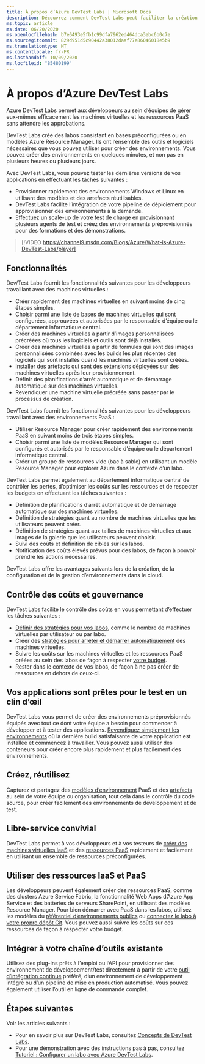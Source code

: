 ```yaml
---
title: À propos d’Azure DevTest Labs | Microsoft Docs
description: Découvrez comment DevTest Labs peut faciliter la création, la gestion et la surveillance des machines virtuelles Azure
ms.topic: article
ms.date: 06/20/2020
ms.openlocfilehash: b7e6493e5fb1c99dfa7962ed464dca3ebc6b0c7e
ms.sourcegitcommit: 829d951d5c90442a38012daaf77e86046018e5b9
ms.translationtype: HT
ms.contentlocale: fr-FR
ms.lasthandoff: 10/09/2020
ms.locfileid: "85480199"
---
```

# <a name="about-azure-devtest-labs"></a>À propos d’Azure DevTest Labs
Azure DevTest Labs permet aux développeurs au sein d’équipes de gérer eux-mêmes efficacement les machines virtuelles et les ressources PaaS sans attendre les approbations.

DevTest Labs crée des labos consistant en bases préconfigurées ou en modèles Azure Resource Manager. Ils ont l’ensemble des outils et logiciels nécessaires que vous pouvez utiliser pour créer des environnements. Vous pouvez créer des environnements en quelques minutes, et non pas en plusieurs heures ou plusieurs jours.

Avec DevTest Labs, vous pouvez tester les dernières versions de vos applications en effectuant les tâches suivantes :

- Provisionner rapidement des environnements Windows et Linux en utilisant des modèles et des artefacts réutilisables.
- DevTest Labs facilite l’intégration de votre pipeline de déploiement pour approvisionner des environnements à la demande.
- Effectuez un scale-up de votre test de charge en provisionnant plusieurs agents de test et créez des environnements préprovisionnés pour des formations et des démonstrations.

> [!VIDEO https://channel9.msdn.com/Blogs/Azure/What-is-Azure-DevTest-Labs/player]

## <a name="capabilities"></a>Fonctionnalités
Dev/Test Labs fournit les fonctionnalités suivantes pour les développeurs travaillant avec des machines virtuelles :

- Créer rapidement des machines virtuelles en suivant moins de cinq étapes simples.
- Choisir parmi une liste de bases de machines virtuelles qui sont configurées, approuvées et autorisées par le responsable d’équipe ou le département informatique central.
- Créer des machines virtuelles à partir d’images personnalisées précréées où tous les logiciels et outils sont déjà installés. 
- Créer des machines virtuelles à partir de formules qui sont des images personnalisées combinées avec les builds les plus récentes des logiciels qui sont installés quand les machines virtuelles sont créées. 
- Installer des artefacts qui sont des extensions déployées sur des machines virtuelles après leur provisionnement.
- Définir des planifications d’arrêt automatique et de démarrage automatique sur des machines virtuelles.
- Revendiquer une machine virtuelle précréée sans passer par le processus de création.

Dev/Test Labs fournit les fonctionnalités suivantes pour les développeurs travaillant avec des environnements PaaS :

- Utiliser Resource Manager pour créer rapidement des environnements PaaS en suivant moins de trois étapes simples.
- Choisir parmi une liste de modèles Resource Manager qui sont configurés et autorisés par le responsable d’équipe ou le département informatique central.
- Créer un groupe de ressources vide (bac à sable) en utilisant un modèle Resource Manager pour explorer Azure dans le contexte d’un labo.

DevTest Labs permet également au département informatique central de contrôler les pertes, d’optimiser les coûts sur les ressources et de respecter les budgets en effectuant les tâches suivantes :  

- Définition de planifications d’arrêt automatique et de démarrage automatique sur des machines virtuelles.
- Définition de stratégies quant au nombre de machines virtuelles que les utilisateurs peuvent créer.
- Définition de stratégies quant aux tailles de machines virtuelles et aux images de la galerie que les utilisateurs peuvent choisir.
- Suivi des coûts et définition de cibles sur les labos.
- Notification des coûts élevés prévus pour des labos, de façon à pouvoir prendre les actions nécessaires.

DevTest Labs offre les avantages suivants lors de la création, de la configuration et de la gestion d’environnements dans le cloud.

## <a name="cost-control-and-governance"></a>Contrôle des coûts et gouvernance
DevTest Labs facilite le contrôle des coûts en vous permettant d’effectuer les tâches suivantes :

- [Définir des stratégies pour vos labos](devtest-lab-set-lab-policy.md), comme le nombre de machines virtuelles par utilisateur ou par labo. 
- Créer des [stratégies pour arrêter et démarrer automatiquement](devtest-lab-set-lab-policy.md) des machines virtuelles.
- Suivre les coûts sur les machines virtuelles et les ressources PaaS créées au sein des labos de façon à respecter [votre budget](devtest-lab-configure-cost-management.md).
- Rester dans le contexte de vos labos, de façon à ne pas créer de ressources en dehors de ceux-ci.

## <a name="quickly-get-to-ready-to-test"></a>Vos applications sont prêtes pour le test en un clin d’œil
DevTest Labs vous permet de créer des environnements préprovisionnés équipés avec tout ce dont votre équipe a besoin pour commencer à développer et à tester des applications. [Revendiquez simplement les environnements](devtest-lab-add-claimable-vm.md) où la dernière build satisfaisante de votre application est installée et commencez à travailler. Vous pouvez aussi utiliser des conteneurs pour créer encore plus rapidement et plus facilement des environnements.

## <a name="create-once-use-everywhere"></a>Créez, réutilisez
Capturez et partagez des [modèles d’environnement](devtest-lab-create-environment-from-arm.md) PaaS et des [artefacts](add-artifact-repository.md) au sein de votre équipe ou organisation, tout cela dans le contrôle du code source, pour créer facilement des environnements de développement et de test.

## <a name="worry-free-self-service"></a>Libre-service convivial
DevTest Labs permet à vos développeurs et à vos testeurs de [créer des machines virtuelles IaaS](devtest-lab-add-vm.md) et des [ressources PaaS](devtest-lab-create-environment-from-arm.md) rapidement et facilement en utilisant un ensemble de ressources préconfigurées.

## <a name="use-iaas-and-paas-resources"></a>Utiliser des ressources IaaS et PaaS 
Les développeurs peuvent également créer des ressources PaaS, comme des clusters Azure Service Fabric, la fonctionnalité Web Apps d’Azure App Service et des batteries de serveurs SharePoint, en utilisant des modèles Resource Manager. Pour bien démarrer avec PaaS dans les labos, utilisez les modèles du [référentiel d’environnements publics](devtest-lab-configure-use-public-environments.md) ou [connectez le labo à votre propre dépôt Git](devtest-lab-create-environment-from-arm.md#configure-your-own-template-repositories). Vous pouvez aussi suivre les coûts sur ces ressources de façon à respecter votre budget.

## <a name="integrate-with-your-existing-toolchain"></a>Intégrer à votre chaîne d’outils existante
Utilisez des plug-ins prêts à l’emploi ou l’API pour provisionner des environnement de développement/test directement à partir de votre [outil d’intégration continue](devtest-lab-integrate-ci-cd.md) préféré, d’un environnement de développement intégré ou d’un pipeline de mise en production automatisé. Vous pouvez également utiliser l’outil en ligne de commande complet.

## <a name="next-steps"></a>Étapes suivantes
Voir les articles suivants :

- Pour en savoir plus sur DevTest Labs, consultez [Concepts de DevTest Labs](devtest-lab-concepts.md).
- Pour une démonstration avec des instructions pas à pas, consultez [Tutoriel : Configurer un labo avec Azure DevTest Labs](tutorial-create-custom-lab.md).